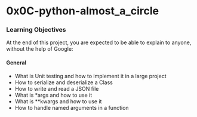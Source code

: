 # 0x0C-python-almost_a_circle
### Learning Objectives
At the end of this project, you are expected to be able to explain to anyone, without the help of Google:

#### General
- What is Unit testing and how to implement it in a large project
- How to serialize and deserialize a Class
- How to write and read a JSON file
- What is *args and how to use it
- What is **kwargs and how to use it
- How to handle named arguments in a function
